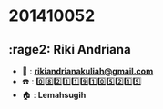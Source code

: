 # 201410052
## :rage2: **Riki Andriana**
+ :email: : **rikiandrianakuliah@gmail.com**
+ :phone: : :zero::eight::two::one::one::nine::one::zero::five::two::one::five:
+ :house: : **Lemahsugih**

